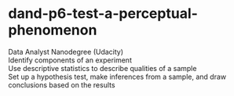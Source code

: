 # dand-p6-test-a-perceptual-phenomenon
Data Analyst Nanodegree (Udacity)
<br>Identify components of an experiment
<br>Use descriptive statistics to describe qualities of a sample
<br>Set up a hypothesis test, make inferences from a sample, and draw conclusions based on the results
